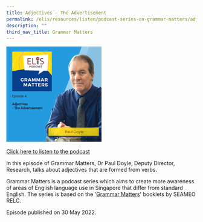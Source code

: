 ```yaml
---
title: Adjectives – The Advertisement
permalink: /elis/resources/listen/podcast-series-on-grammar-matters/adjectives-the-advertisement/
description: ""
third_nav_title: Grammar Matters
---
```

<img src="/images/7-september_tla-and-swi-ci-thumbnails-w-title-only.png" 
     style="width:50%">
		 
<a href="https://open.spotify.com/episode/4yY5dU3IAYMc6z3wCcHMRG">Click here to listen to the podcast</a>

In this episode of Grammar Matters, Dr Paul Doyle, Deputy Director, Research, talks about adjectives that are formed from verbs. 

Grammar Matters is a podcast series which aims to create more awareness of areas of English language use in Singapore that differ from standard English. The series is based on the '[Grammar Matters](https://www.relc.org.sg/facilities/resources/publications)' booklets by SEAMEO RELC.

Episode published on 30 May 2022.